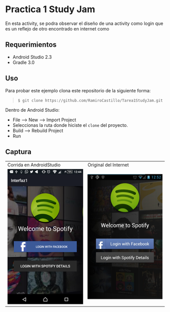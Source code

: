 Practica 1 Study Jam
========================
En esta  activity, se podra observar  el diseño de una activity como login que es un reflejo de otro  encontrado en internet  como 

Requerimientos
------------
  * Android Studio 2.3
  * Gradle 3.0
 

Uso
---------
Para probar este ejemplo clona este repositorio de la siguiente forma:
>
>     $ git clone https://github.com/RamiroCastillo/Tarea1StudyJam.git

Dentro de Android Studio:

* File --> New --> Import Project 
* Seleccionas la ruta donde hiciste el `clone` del proyecto.
* Build --> Rebuild Project
* Run 

Captura
---------

<div align="center">
    <center>
        <table border="0">
            <tr>
                <td>Corrida en AndroidStudio</td>
                <td>Original del Internet</td>
            </tr>
            <tr>
                <td><img src="/img/copia_login.png" width="250"></td>
                <td><img src="/img/imagen_original.jpg" width="250"></td>
            </tr>
        </table>
    </center>
</div>
<br><br>